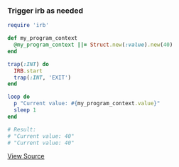 ### Trigger irb as needed

```ruby
require 'irb'

def my_program_context
  @my_program_context ||= Struct.new(:value).new(40)
end

trap(:INT) do
  IRB.start
  trap(:INT, 'EXIT')
end

loop do
  p "Current value: #{my_program_context.value}"
  sleep 1
end

# Result:
# "Current value: 40"
# "Current value: 40"

```

[View Source](source_code/trigger_irb_as_needed.rb)

